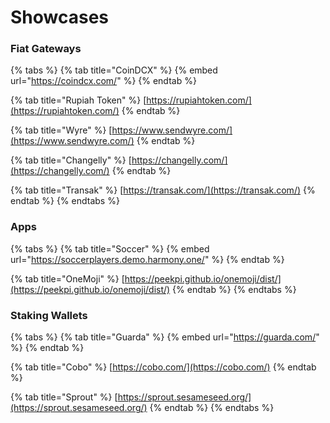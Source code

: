 # Showcases

### Fiat Gateways

{% tabs %}
{% tab title="CoinDCX" %}
{% embed url="https://coindcx.com/" %}
{% endtab %}

{% tab title="Rupiah Token" %}
[https://rupiahtoken.com/](https://rupiahtoken.com/)
{% endtab %}

{% tab title="Wyre" %}
[https://www.sendwyre.com/](https://www.sendwyre.com/)
{% endtab %}

{% tab title="Changelly" %}
[https://changelly.com/](https://changelly.com/)
{% endtab %}

{% tab title="Transak" %}
[https://transak.com/](https://transak.com/)
{% endtab %}
{% endtabs %}

### Apps

{% tabs %}
{% tab title="Soccer" %}
{% embed url="https://soccerplayers.demo.harmony.one/" %}
{% endtab %}

{% tab title="OneMoji" %}
[https://peekpi.github.io/onemoji/dist/](https://peekpi.github.io/onemoji/dist/)
{% endtab %}
{% endtabs %}

### Staking Wallets

{% tabs %}
{% tab title="Guarda" %}
{% embed url="https://guarda.com/" %}
{% endtab %}

{% tab title="Cobo" %}
[https://cobo.com/](https://cobo.com/)
{% endtab %}

{% tab title="Sprout" %}
[https://sprout.sesameseed.org/](https://sprout.sesameseed.org/)
{% endtab %}
{% endtabs %}

